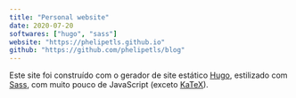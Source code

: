```yaml
---
title: "Personal website"
date: 2020-07-20
softwares: ["hugo", "sass"]
website: "https://phelipetls.github.io"
github: "https://github.com/phelipetls/blog"
---
```


Este site foi construído com o gerador de site estático [Hugo], estilizado com
[Sass], com muito pouco de JavaScript (exceto [KaTeX]).

[Hugo]: https://gohugo.io/
[Sass]: https://sass-lang.com/
[KaTeX]: https://katex.org/

